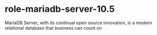 # role-mariadb-server-10.5
MariaDB Server, with its continual open source innovation, is a modern relational database that business can count on
